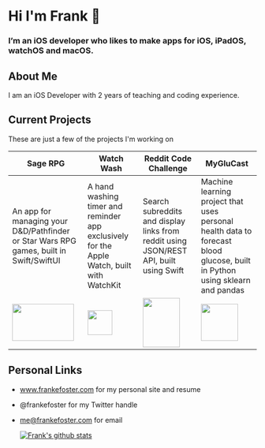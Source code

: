 # Hi I'm Frank 👋

### I’m an iOS developer who likes to make apps for iOS, iPadOS, watchOS and macOS. 

## About Me
I am an iOS Developer with 2 years of teaching and coding experience. 

## Current Projects
These are just a few of the projects I'm working on

| Sage RPG                                                                                                                                                                                      | Watch Wash                                                                                                        | Reddit Code Challenge                                                                                                                        | MyGluCast                                                                                                                                      |
|-----------------------------------------------------------------------------------------------------------------------------------------------------------------------------------------------|-------------------------------------------------------------------------------------------------------------------|----------------------------------------------------------------------------------------------------------------------------------------------|------------------------------------------------------------------------------------------------------------------------------------------------|
| An app for managing your D&D/Pathfinder or Star Wars RPG games, built in Swift/SwiftUI                                                                                                                                | A hand washing timer and reminder app exclusively for the Apple Watch, built with WatchKit                                 | Search subreddits and display links from reddit using JSON/REST API, built using Swift                                                               | Machine learning project that uses personal health data to forecast blood glucose, built in Python using sklearn and pandas                                                   |
| <img src="https://user-images.githubusercontent.com/42280875/91604728-0a5a3580-e924-11ea-925a-04660df502ac.png" width ="125" height = "75"> | <img src="https://user-images.githubusercontent.com/42280875/81124319-fa889280-8ee9-11ea-8dd4-aa692c39a96b.png" width="50" height = "50"> | <img src="https://user-images.githubusercontent.com/42280875/90965544-d7282a00-e47d-11ea-9f99-dadfcb32f620.png" width ="75" height = "100"> | <img src="https://user-images.githubusercontent.com/42280875/91604952-7a68bb80-e924-11ea-9381-dfc9ff01f99b.png" width="75" height = "75"> |

## Personal Links

- www.frankefoster.com for my personal site and resume
- @frankefoster for my Twitter handle
- me@frankefoster.com for email


  [![Frank's github stats](https://github-readme-stats.vercel.app/api?username=analogpotato&show_icons=true&theme=algolia)](https://github.com/anuraghazra/github-readme-stats)






<!--
**analogpotato/analogpotato** is a ✨ _special_ ✨ repository because its `README.md` (this file) appears on your GitHub profile.

Here are some ideas to get you started:

- 🔭 I’m currently working on ...
- 🌱 I’m currently learning ...
- 👯 I’m looking to collaborate on ...
- 🤔 I’m looking for help with ...
- 💬 Ask me about ...
- 📫 How to reach me: ...
- 😄 Pronouns: ...
- ⚡ Fun fact: ...
-->
